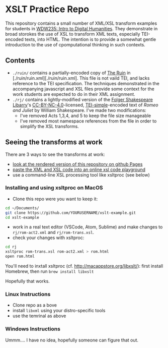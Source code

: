 # XSLT Practice Repo

This repository contains a small number of XML/XSL transform examples for students in [WDW235: Intro to Digital Humanities](https://fas.calendar.utoronto.ca/course/wdw235h1). They demonstrate in broad storokes the use of XSL to transform XML texts, especially TEI-encoded texts, into HTML. The intention is to provide a somewhat gentle introduction to the use of cpomputational thinking in such contexts. 

## Contents

- `./ruin/` contains a partially-encoded copy of [The Ruin](https://en.wikipedia.org/wiki/The_Ruin) in [./ruin/ruin.xml][./ruin/ruin.xml]. This file is not vaild TEI, and lacks reference to the TEI specification. The techniques demonstrated in the accompanying javascript and XSL files provide some context for the work students are expected to do in their XML assignment. 
- `./rj/` contains a lightly-modified version of the [Folger Shakespeare Libarry](https://www.folger.edu/)'s [CC-BY-NC-4.0](https://creativecommons.org/licenses/by-nc/3.0/)-licensed, [TEI-simple](https://tei-c.org/tag/tei-simple/)-encoded text of _Romeo and Juliet_ by William Shakespeare. I've made two modifications: 
  - I've removed Acts 1,3,4, and 5 to keep the file size manageable
  - I've removed most namespace references from the file in order to simplify the XSL transforms. 

## Seeing the transforms at work

There are 3 ways to see the transforms at work:
- [look at the rendered version of this repository on github Pages](https://titaniumbones.github.io/xslt-example/)
- [paste the XML and XSL code into an online xsl code playground](http://fiddle.frameless.io/)
- use a command-line XSL processing tool like xsltproc (see below)

### Installing and using xsltproc on MacOS

- Clone this repo were you want to keep it: 

```sh
cd ~/Documents/
git clone https://github.com/YOURUSERNAME/xslt-example.git
cd xslt-example
```

- work in a real text editor (VSCode, Atom, Sublime) and make changes to `rj/rom-act2.xml` and `rj/rom-trans.xsl`. 
- check your changes with xsltproc: 

``` sh
cd rj
xsltproc rom-trans.xsl rom-act2.xml > rom.html
open rom.html 
```

You'll need to inxtall xsltproc (cf. http://macappstore.org/libxslt/): first install Homebrew, then run `brew install libxslt`

Hopefully that works. 


### Linux Instructions

- Clone repo as a bove
- install `libxml` using your distro-specific tools
- use the temrinal as above

### Windows Instructions

Ummm....  I have no idea, hopefully someone can figure that out.  
